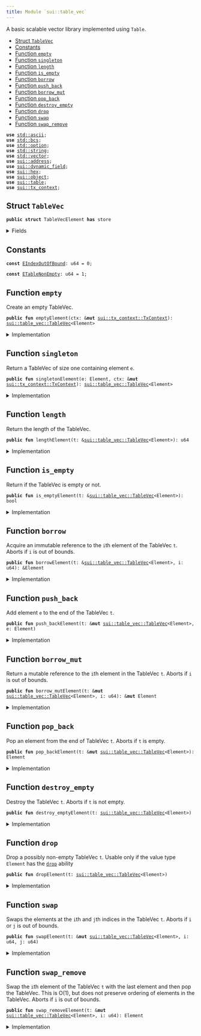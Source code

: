 ```yaml
---
title: Module `sui::table_vec`
---
```


A basic scalable vector library implemented using <code>Table</code>.


-  [Struct `TableVec`](#sui_table_vec_TableVec)
-  [Constants](#@Constants_0)
-  [Function `empty`](#sui_table_vec_empty)
-  [Function `singleton`](#sui_table_vec_singleton)
-  [Function `length`](#sui_table_vec_length)
-  [Function `is_empty`](#sui_table_vec_is_empty)
-  [Function `borrow`](#sui_table_vec_borrow)
-  [Function `push_back`](#sui_table_vec_push_back)
-  [Function `borrow_mut`](#sui_table_vec_borrow_mut)
-  [Function `pop_back`](#sui_table_vec_pop_back)
-  [Function `destroy_empty`](#sui_table_vec_destroy_empty)
-  [Function `drop`](#sui_table_vec_drop)
-  [Function `swap`](#sui_table_vec_swap)
-  [Function `swap_remove`](#sui_table_vec_swap_remove)


<pre><code><b>use</b> <a href="../../std/ascii.md#std_ascii">std::ascii</a>;
<b>use</b> <a href="../../std/bcs.md#std_bcs">std::bcs</a>;
<b>use</b> <a href="../../std/option.md#std_option">std::option</a>;
<b>use</b> <a href="../../std/string.md#std_string">std::string</a>;
<b>use</b> <a href="../../std/vector.md#std_vector">std::vector</a>;
<b>use</b> <a href="../sui/address.md#sui_address">sui::address</a>;
<b>use</b> <a href="../sui/dynamic_field.md#sui_dynamic_field">sui::dynamic_field</a>;
<b>use</b> <a href="../sui/hex.md#sui_hex">sui::hex</a>;
<b>use</b> <a href="../sui/object.md#sui_object">sui::object</a>;
<b>use</b> <a href="../sui/table.md#sui_table">sui::table</a>;
<b>use</b> <a href="../sui/tx_context.md#sui_tx_context">sui::tx_context</a>;
</code></pre>



<a name="sui_table_vec_TableVec"></a>

## Struct `TableVec`



<pre><code><b>public</b> <b>struct</b> TableVecElement <b>has</b> store
</code></pre>



<details>
<summary>Fields</summary>


<dl>
<dt>
<code>contents: <a href="../sui/table.md#sui_table_Table">sui::table::Table</a>&lt;u64, Element&gt;</code>
</dt>
<dd>
 The contents of the table vector.
</dd>
</dl>


</details>

<a name="@Constants_0"></a>

## Constants


<a name="sui_table_vec_EIndexOutOfBound"></a>



<pre><code><b>const</b> <a href="../sui/table_vec.md#sui_table_vec_EIndexOutOfBound">EIndexOutOfBound</a>: u64 = 0;
</code></pre>



<a name="sui_table_vec_ETableNonEmpty"></a>



<pre><code><b>const</b> <a href="../sui/table_vec.md#sui_table_vec_ETableNonEmpty">ETableNonEmpty</a>: u64 = 1;
</code></pre>



<a name="sui_table_vec_empty"></a>

## Function `empty`

Create an empty TableVec.


<pre><code><b>public</b> <b>fun</b> emptyElement(ctx: &<b>mut</b> <a href="../sui/tx_context.md#sui_tx_context_TxContext">sui::tx_context::TxContext</a>): <a href="../sui/table_vec.md#sui_table_vec_TableVec">sui::table_vec::TableVec</a>&lt;Element&gt;
</code></pre>



<details>
<summary>Implementation</summary>


<pre><code><b>public</b> <b>fun</b> <a href="../sui/table_vec.md#sui_table_vec_empty">empty</a>&lt;Element: store&gt;(ctx: &<b>mut</b> TxContext): <a href="../sui/table_vec.md#sui_table_vec_TableVec">TableVec</a>&lt;Element&gt; {
    <a href="../sui/table_vec.md#sui_table_vec_TableVec">TableVec</a> {
        contents: <a href="../sui/table.md#sui_table_new">table::new</a>(ctx),
    }
}
</code></pre>



</details>

<a name="sui_table_vec_singleton"></a>

## Function `singleton`

Return a TableVec of size one containing element <code>e</code>.


<pre><code><b>public</b> <b>fun</b> singletonElement(e: Element, ctx: &<b>mut</b> <a href="../sui/tx_context.md#sui_tx_context_TxContext">sui::tx_context::TxContext</a>): <a href="../sui/table_vec.md#sui_table_vec_TableVec">sui::table_vec::TableVec</a>&lt;Element&gt;
</code></pre>



<details>
<summary>Implementation</summary>


<pre><code><b>public</b> <b>fun</b> <a href="../sui/table_vec.md#sui_table_vec_singleton">singleton</a>&lt;Element: store&gt;(e: Element, ctx: &<b>mut</b> TxContext): <a href="../sui/table_vec.md#sui_table_vec_TableVec">TableVec</a>&lt;Element&gt; {
    <b>let</b> <b>mut</b> t = <a href="../sui/table_vec.md#sui_table_vec_empty">empty</a>(ctx);
    t.<a href="../sui/table_vec.md#sui_table_vec_push_back">push_back</a>(e);
    t
}
</code></pre>



</details>

<a name="sui_table_vec_length"></a>

## Function `length`

Return the length of the TableVec.


<pre><code><b>public</b> <b>fun</b> lengthElement(t: &<a href="../sui/table_vec.md#sui_table_vec_TableVec">sui::table_vec::TableVec</a>&lt;Element&gt;): u64
</code></pre>



<details>
<summary>Implementation</summary>


<pre><code><b>public</b> <b>fun</b> <a href="../sui/table_vec.md#sui_table_vec_length">length</a>&lt;Element: store&gt;(t: &<a href="../sui/table_vec.md#sui_table_vec_TableVec">TableVec</a>&lt;Element&gt;): u64 {
    t.contents.<a href="../sui/table_vec.md#sui_table_vec_length">length</a>()
}
</code></pre>



</details>

<a name="sui_table_vec_is_empty"></a>

## Function `is_empty`

Return if the TableVec is empty or not.


<pre><code><b>public</b> <b>fun</b> is_emptyElement(t: &<a href="../sui/table_vec.md#sui_table_vec_TableVec">sui::table_vec::TableVec</a>&lt;Element&gt;): bool
</code></pre>



<details>
<summary>Implementation</summary>


<pre><code><b>public</b> <b>fun</b> <a href="../sui/table_vec.md#sui_table_vec_is_empty">is_empty</a>&lt;Element: store&gt;(t: &<a href="../sui/table_vec.md#sui_table_vec_TableVec">TableVec</a>&lt;Element&gt;): bool {
    t.<a href="../sui/table_vec.md#sui_table_vec_length">length</a>() == 0
}
</code></pre>



</details>

<a name="sui_table_vec_borrow"></a>

## Function `borrow`

Acquire an immutable reference to the <code>i</code>th element of the TableVec <code>t</code>.
Aborts if <code>i</code> is out of bounds.


<pre><code><b>public</b> <b>fun</b> borrowElement(t: &<a href="../sui/table_vec.md#sui_table_vec_TableVec">sui::table_vec::TableVec</a>&lt;Element&gt;, i: u64): &Element
</code></pre>



<details>
<summary>Implementation</summary>


<pre><code><b>public</b> <b>fun</b> <a href="../sui/borrow.md#sui_borrow">borrow</a>&lt;Element: store&gt;(t: &<a href="../sui/table_vec.md#sui_table_vec_TableVec">TableVec</a>&lt;Element&gt;, i: u64): &Element {
    <b>assert</b>!(t.<a href="../sui/table_vec.md#sui_table_vec_length">length</a>() &gt; i, <a href="../sui/table_vec.md#sui_table_vec_EIndexOutOfBound">EIndexOutOfBound</a>);
    &t.contents[i]
}
</code></pre>



</details>

<a name="sui_table_vec_push_back"></a>

## Function `push_back`

Add element <code>e</code> to the end of the TableVec <code>t</code>.


<pre><code><b>public</b> <b>fun</b> push_backElement(t: &<b>mut</b> <a href="../sui/table_vec.md#sui_table_vec_TableVec">sui::table_vec::TableVec</a>&lt;Element&gt;, e: Element)
</code></pre>



<details>
<summary>Implementation</summary>


<pre><code><b>public</b> <b>fun</b> <a href="../sui/table_vec.md#sui_table_vec_push_back">push_back</a>&lt;Element: store&gt;(t: &<b>mut</b> <a href="../sui/table_vec.md#sui_table_vec_TableVec">TableVec</a>&lt;Element&gt;, e: Element) {
    <b>let</b> key = t.<a href="../sui/table_vec.md#sui_table_vec_length">length</a>();
    t.contents.add(key, e);
}
</code></pre>



</details>

<a name="sui_table_vec_borrow_mut"></a>

## Function `borrow_mut`

Return a mutable reference to the <code>i</code>th element in the TableVec <code>t</code>.
Aborts if <code>i</code> is out of bounds.


<pre><code><b>public</b> <b>fun</b> borrow_mutElement(t: &<b>mut</b> <a href="../sui/table_vec.md#sui_table_vec_TableVec">sui::table_vec::TableVec</a>&lt;Element&gt;, i: u64): &<b>mut</b> Element
</code></pre>



<details>
<summary>Implementation</summary>


<pre><code><b>public</b> <b>fun</b> <a href="../sui/table_vec.md#sui_table_vec_borrow_mut">borrow_mut</a>&lt;Element: store&gt;(t: &<b>mut</b> <a href="../sui/table_vec.md#sui_table_vec_TableVec">TableVec</a>&lt;Element&gt;, i: u64): &<b>mut</b> Element {
    <b>assert</b>!(t.<a href="../sui/table_vec.md#sui_table_vec_length">length</a>() &gt; i, <a href="../sui/table_vec.md#sui_table_vec_EIndexOutOfBound">EIndexOutOfBound</a>);
    &<b>mut</b> t.contents[i]
}
</code></pre>



</details>

<a name="sui_table_vec_pop_back"></a>

## Function `pop_back`

Pop an element from the end of TableVec <code>t</code>.
Aborts if <code>t</code> is empty.


<pre><code><b>public</b> <b>fun</b> pop_backElement(t: &<b>mut</b> <a href="../sui/table_vec.md#sui_table_vec_TableVec">sui::table_vec::TableVec</a>&lt;Element&gt;): Element
</code></pre>



<details>
<summary>Implementation</summary>


<pre><code><b>public</b> <b>fun</b> <a href="../sui/table_vec.md#sui_table_vec_pop_back">pop_back</a>&lt;Element: store&gt;(t: &<b>mut</b> <a href="../sui/table_vec.md#sui_table_vec_TableVec">TableVec</a>&lt;Element&gt;): Element {
    <b>let</b> <a href="../sui/table_vec.md#sui_table_vec_length">length</a> = <a href="../sui/table_vec.md#sui_table_vec_length">length</a>(t);
    <b>assert</b>!(<a href="../sui/table_vec.md#sui_table_vec_length">length</a> &gt; 0, <a href="../sui/table_vec.md#sui_table_vec_EIndexOutOfBound">EIndexOutOfBound</a>);
    t.contents.remove(<a href="../sui/table_vec.md#sui_table_vec_length">length</a> - 1)
}
</code></pre>



</details>

<a name="sui_table_vec_destroy_empty"></a>

## Function `destroy_empty`

Destroy the TableVec <code>t</code>.
Aborts if <code>t</code> is not empty.


<pre><code><b>public</b> <b>fun</b> destroy_emptyElement(t: <a href="../sui/table_vec.md#sui_table_vec_TableVec">sui::table_vec::TableVec</a>&lt;Element&gt;)
</code></pre>



<details>
<summary>Implementation</summary>


<pre><code><b>public</b> <b>fun</b> <a href="../sui/table_vec.md#sui_table_vec_destroy_empty">destroy_empty</a>&lt;Element: store&gt;(t: <a href="../sui/table_vec.md#sui_table_vec_TableVec">TableVec</a>&lt;Element&gt;) {
    <b>assert</b>!(<a href="../sui/table_vec.md#sui_table_vec_length">length</a>(&t) == 0, <a href="../sui/table_vec.md#sui_table_vec_ETableNonEmpty">ETableNonEmpty</a>);
    <b>let</b> <a href="../sui/table_vec.md#sui_table_vec_TableVec">TableVec</a> { contents } = t;
    contents.<a href="../sui/table_vec.md#sui_table_vec_destroy_empty">destroy_empty</a>();
}
</code></pre>



</details>

<a name="sui_table_vec_drop"></a>

## Function `drop`

Drop a possibly non-empty TableVec <code>t</code>.
Usable only if the value type <code>Element</code> has the <code><a href="../sui/table_vec.md#sui_table_vec_drop">drop</a></code> ability


<pre><code><b>public</b> <b>fun</b> dropElement(t: <a href="../sui/table_vec.md#sui_table_vec_TableVec">sui::table_vec::TableVec</a>&lt;Element&gt;)
</code></pre>



<details>
<summary>Implementation</summary>


<pre><code><b>public</b> <b>fun</b> <a href="../sui/table_vec.md#sui_table_vec_drop">drop</a>&lt;Element: <a href="../sui/table_vec.md#sui_table_vec_drop">drop</a> + store&gt;(t: <a href="../sui/table_vec.md#sui_table_vec_TableVec">TableVec</a>&lt;Element&gt;) {
    <b>let</b> <a href="../sui/table_vec.md#sui_table_vec_TableVec">TableVec</a> { contents } = t;
    contents.<a href="../sui/table_vec.md#sui_table_vec_drop">drop</a>()
}
</code></pre>



</details>

<a name="sui_table_vec_swap"></a>

## Function `swap`

Swaps the elements at the <code>i</code>th and <code>j</code>th indices in the TableVec <code>t</code>.
Aborts if <code>i</code> or <code>j</code> is out of bounds.


<pre><code><b>public</b> <b>fun</b> swapElement(t: &<b>mut</b> <a href="../sui/table_vec.md#sui_table_vec_TableVec">sui::table_vec::TableVec</a>&lt;Element&gt;, i: u64, j: u64)
</code></pre>



<details>
<summary>Implementation</summary>


<pre><code><b>public</b> <b>fun</b> <a href="../sui/table_vec.md#sui_table_vec_swap">swap</a>&lt;Element: store&gt;(t: &<b>mut</b> <a href="../sui/table_vec.md#sui_table_vec_TableVec">TableVec</a>&lt;Element&gt;, i: u64, j: u64) {
    <b>assert</b>!(t.<a href="../sui/table_vec.md#sui_table_vec_length">length</a>() &gt; i, <a href="../sui/table_vec.md#sui_table_vec_EIndexOutOfBound">EIndexOutOfBound</a>);
    <b>assert</b>!(t.<a href="../sui/table_vec.md#sui_table_vec_length">length</a>() &gt; j, <a href="../sui/table_vec.md#sui_table_vec_EIndexOutOfBound">EIndexOutOfBound</a>);
    <b>if</b> (i == j) {
        <b>return</b>
    };
    <b>let</b> element_i = t.contents.remove(i);
    <b>let</b> element_j = t.contents.remove(j);
    t.contents.add(j, element_i);
    t.contents.add(i, element_j);
}
</code></pre>



</details>

<a name="sui_table_vec_swap_remove"></a>

## Function `swap_remove`

Swap the <code>i</code>th element of the TableVec <code>t</code> with the last element and then pop the TableVec.
This is O(1), but does not preserve ordering of elements in the TableVec.
Aborts if <code>i</code> is out of bounds.


<pre><code><b>public</b> <b>fun</b> swap_removeElement(t: &<b>mut</b> <a href="../sui/table_vec.md#sui_table_vec_TableVec">sui::table_vec::TableVec</a>&lt;Element&gt;, i: u64): Element
</code></pre>



<details>
<summary>Implementation</summary>


<pre><code><b>public</b> <b>fun</b> <a href="../sui/table_vec.md#sui_table_vec_swap_remove">swap_remove</a>&lt;Element: store&gt;(t: &<b>mut</b> <a href="../sui/table_vec.md#sui_table_vec_TableVec">TableVec</a>&lt;Element&gt;, i: u64): Element {
    <b>assert</b>!(t.<a href="../sui/table_vec.md#sui_table_vec_length">length</a>() &gt; i, <a href="../sui/table_vec.md#sui_table_vec_EIndexOutOfBound">EIndexOutOfBound</a>);
    <b>let</b> last_idx = t.<a href="../sui/table_vec.md#sui_table_vec_length">length</a>() - 1;
    t.<a href="../sui/table_vec.md#sui_table_vec_swap">swap</a>(i, last_idx);
    t.<a href="../sui/table_vec.md#sui_table_vec_pop_back">pop_back</a>()
}
</code></pre>



</details>
